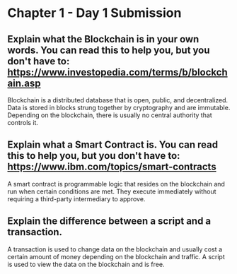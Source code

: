 # Chapter 1 - Day 1 Submission

## Explain what the Blockchain is in your own words. You can read this to help you, but you don't have to: https://www.investopedia.com/terms/b/blockchain.asp
Blockchain is a distributed database that is open, public, and decentralized.  Data is stored in blocks strung together by cryptography and are immutable.  Depending on the blockchain, there is usually no central authority that controls it.

## Explain what a Smart Contract is. You can read this to help you, but you don't have to: https://www.ibm.com/topics/smart-contracts
A smart contract is programmable logic that resides on the blockchain and run when certain conditions are met.  They execute immediately without requiring a third-party intermediary to approve.

## Explain the difference between a script and a transaction.
A transaction is used to change data on the blockchain and usually cost a certain amount of money depending on the blockchain and traffic.  A script is used to view the data on the blockchain and is free.
